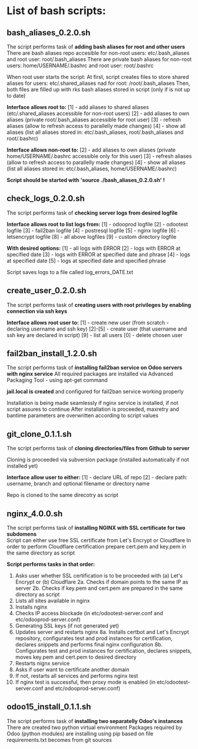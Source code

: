 # List of bash scripts:


## bash_aliases_0.2.0.sh

The script performs task of **adding bash aliases for root and other users**
There are bash aliases repo accesible for non-root users: etc/.bash_aliases and root user: root/.bash_aliases
There are private bash aliases for non-root users: home/USERNAME/.bashrc and root user: root/.bashrc

When root user starts the script:
At first, script creates files to store shared aliases for users: etc/.shared_aliases nad for root: /root/.bash_aliases
Then, both files are filled up with rks bash aliases stored in script (only if is not up to date)

**Interface allows root to:**
[1] - add aliases to shared aliases (etc/.shared_aliases accessible for non-root users)
[2] - add aliases to own aliases (private root/.bash_aliases accessible for root user)
[3] - refresh aliases (allow to refresh access to parallelly made changes)
[4] - show all aliases (list all aliases stored in: etc/.bash_aliases, root/.bash_aliases and root/.bashrc)

**Interface allows non-root to:**
[2] - add aliases to own aliases (private home/USERNAME/.bashrc accessible only for this user)
[3] - refresh aliases (allow to refresh access to parallelly made changes)
[4] - show all aliases (list all aliases stored in: etc/.bash_aliases, home/USERNAME/.bashrc)

**Script should be started with 'source ./bash_aliases_0.2.0.sh' !**



## check_logs_0.2.0.sh

The script performs task of **checking server logs from desired logfile**

**Interface allows root to list logs from:**
[1] - odooprod logfile
[2] - odootest logfile
[3] - fail2ban logfile
[4] - postresql logfile
[5] - nginx logfile
[6] - letsencrypt logfile
[8] - all above logfiles
[9] - custom directory logfile

**With desired options:**
[1] - all logs with ERROR 
[2] - logs with ERROR at specified date
[3] - logs with ERROR at specified date and phrase
[4] - logs at specified date
[5] - logs at specified date and specified phrase

Script saves logs to a file called log_errors_DATE.txt



## create_user_0.2.0.sh

The script performs task of **creating users with root privileges by enabling connection via ssh keys**

**Interface allows root user to:**
[1] - create new user (from scratch - declaring username and ssh key)
[2]-[5] - create user (that username and ssh key are declared in script)
[9] - list all users
[0] - delete chosen user



## fail2ban_install_1.2.0.sh

The script performs task of **installing fail2ban service on Odoo servers with nginx service**
All required packages are installed via Advanced Packaging Tool - using apt-get command

**jail.local is created** and configured for fail2ban service working properly

Installation is being made seamlessly if nginx service is installed, if not script assures to continue
After installation is proceeded, maxretry and bantime parameters are overwritten according to script values



## git_clone_0.1.1.sh

The script performs task of **cloning directories/files from Github to server**

Cloning is proceeded via subversion package (installed automatically if not installed yet)

**Interface allow user to either:**
[1] - declare URL of repo
[2] - declare path: username, branch and optional filename or directory name

Repo is cloned to the same direcotry as script



## nginx_4.0.0.sh

The script performs task of **installing NGINX with SSL certificate for two subdomens**      
Script can either use free SSL certificate from Let's Encrypt or Cloudflare
In order to perform Cloudflare certification prepare cert.pem and key.pem in the same directory as script

**Script performs tasks in that order:**
1. Asks user whether SSL certification is to be proceeded with (a) Let's Encrypt or (b) Cloudflare
2a. Checks if domain points to the same IP as server 
2b. Checks if key.pem and cert.pem are prepared in the same directory as script
3. Lists all sites available in nginx
4. Installs nginx
5. Checks IP access blockade (in etc/odootest-server.conf and etc/odooprod-server.conf)
6. Generating SSL keys (if not generated yet)
7. Updates server and restarts nginx
8a. Installs certbot and Let's Encrypt repository, configurates test and prod instances for certification, declares snippets and performs final nginx configuration
8b. Configurates test and prod instances for certification, declares snippets, moves key.pem and cert.pem to desired directory
9. Restarts nignx service
10. Asks if user want to certificate another domain
11. If not, restarts all services and performs nginx test
12. If nginx test is successful, then proxy mode is enabled (in etc/odootest-server.conf and etc/odooprod-server.conf)



## odoo15_install_0.1.1.sh

The script performs task of **installing two separatelly Odoo's instances**
There are created two python virtual environment
Packages required by Odoo (python modules) are installing using pip based on file requirements.txt becomes from git sources

